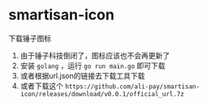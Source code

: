 # smartisan-icon
下载锤子图标

1. 由于锤子科技倒闭了，图标应该也不会再更新了
2. 安装 `golang` ，运行 `go run main.go` 即可下载
3. 或者根据url.json的链接去下载工具下载
4. 或者下载这个 `https://github.com/ali-pay/smartisan-icon/releases/download/v0.0.1/official_url.7z`
